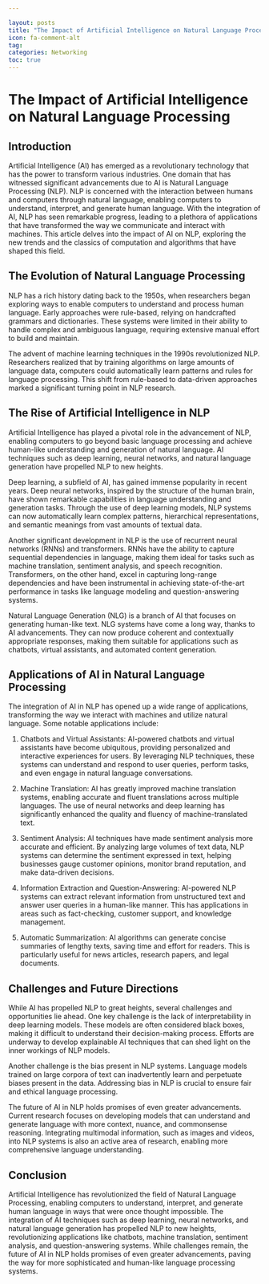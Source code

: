 ```yaml
---

layout: posts
title: "The Impact of Artificial Intelligence on Natural Language Processing"
icon: fa-comment-alt
tag:      
categories: Networking
toc: true
---
```




# The Impact of Artificial Intelligence on Natural Language Processing

## Introduction

Artificial Intelligence (AI) has emerged as a revolutionary technology that has the power to transform various industries. One domain that has witnessed significant advancements due to AI is Natural Language Processing (NLP). NLP is concerned with the interaction between humans and computers through natural language, enabling computers to understand, interpret, and generate human language. With the integration of AI, NLP has seen remarkable progress, leading to a plethora of applications that have transformed the way we communicate and interact with machines. This article delves into the impact of AI on NLP, exploring the new trends and the classics of computation and algorithms that have shaped this field.

## The Evolution of Natural Language Processing

NLP has a rich history dating back to the 1950s, when researchers began exploring ways to enable computers to understand and process human language. Early approaches were rule-based, relying on handcrafted grammars and dictionaries. These systems were limited in their ability to handle complex and ambiguous language, requiring extensive manual effort to build and maintain.

The advent of machine learning techniques in the 1990s revolutionized NLP. Researchers realized that by training algorithms on large amounts of language data, computers could automatically learn patterns and rules for language processing. This shift from rule-based to data-driven approaches marked a significant turning point in NLP research.

## The Rise of Artificial Intelligence in NLP

Artificial Intelligence has played a pivotal role in the advancement of NLP, enabling computers to go beyond basic language processing and achieve human-like understanding and generation of natural language. AI techniques such as deep learning, neural networks, and natural language generation have propelled NLP to new heights.

Deep learning, a subfield of AI, has gained immense popularity in recent years. Deep neural networks, inspired by the structure of the human brain, have shown remarkable capabilities in language understanding and generation tasks. Through the use of deep learning models, NLP systems can now automatically learn complex patterns, hierarchical representations, and semantic meanings from vast amounts of textual data.

Another significant development in NLP is the use of recurrent neural networks (RNNs) and transformers. RNNs have the ability to capture sequential dependencies in language, making them ideal for tasks such as machine translation, sentiment analysis, and speech recognition. Transformers, on the other hand, excel in capturing long-range dependencies and have been instrumental in achieving state-of-the-art performance in tasks like language modeling and question-answering systems.

Natural Language Generation (NLG) is a branch of AI that focuses on generating human-like text. NLG systems have come a long way, thanks to AI advancements. They can now produce coherent and contextually appropriate responses, making them suitable for applications such as chatbots, virtual assistants, and automated content generation.

## Applications of AI in Natural Language Processing

The integration of AI in NLP has opened up a wide range of applications, transforming the way we interact with machines and utilize natural language. Some notable applications include:

1. Chatbots and Virtual Assistants: AI-powered chatbots and virtual assistants have become ubiquitous, providing personalized and interactive experiences for users. By leveraging NLP techniques, these systems can understand and respond to user queries, perform tasks, and even engage in natural language conversations.

2. Machine Translation: AI has greatly improved machine translation systems, enabling accurate and fluent translations across multiple languages. The use of neural networks and deep learning has significantly enhanced the quality and fluency of machine-translated text.

3. Sentiment Analysis: AI techniques have made sentiment analysis more accurate and efficient. By analyzing large volumes of text data, NLP systems can determine the sentiment expressed in text, helping businesses gauge customer opinions, monitor brand reputation, and make data-driven decisions.

4. Information Extraction and Question-Answering: AI-powered NLP systems can extract relevant information from unstructured text and answer user queries in a human-like manner. This has applications in areas such as fact-checking, customer support, and knowledge management.

5. Automatic Summarization: AI algorithms can generate concise summaries of lengthy texts, saving time and effort for readers. This is particularly useful for news articles, research papers, and legal documents.

## Challenges and Future Directions

While AI has propelled NLP to great heights, several challenges and opportunities lie ahead. One key challenge is the lack of interpretability in deep learning models. These models are often considered black boxes, making it difficult to understand their decision-making process. Efforts are underway to develop explainable AI techniques that can shed light on the inner workings of NLP models.

Another challenge is the bias present in NLP systems. Language models trained on large corpora of text can inadvertently learn and perpetuate biases present in the data. Addressing bias in NLP is crucial to ensure fair and ethical language processing.

The future of AI in NLP holds promises of even greater advancements. Current research focuses on developing models that can understand and generate language with more context, nuance, and commonsense reasoning. Integrating multimodal information, such as images and videos, into NLP systems is also an active area of research, enabling more comprehensive language understanding.

## Conclusion

Artificial Intelligence has revolutionized the field of Natural Language Processing, enabling computers to understand, interpret, and generate human language in ways that were once thought impossible. The integration of AI techniques such as deep learning, neural networks, and natural language generation has propelled NLP to new heights, revolutionizing applications like chatbots, machine translation, sentiment analysis, and question-answering systems. While challenges remain, the future of AI in NLP holds promises of even greater advancements, paving the way for more sophisticated and human-like language processing systems.